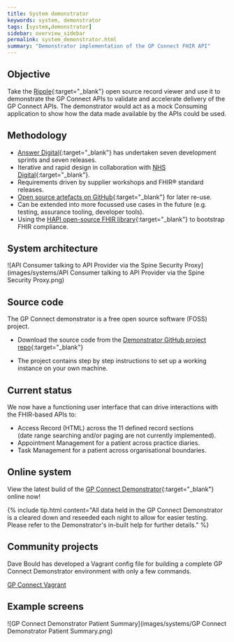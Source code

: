 ```yaml
---
title: System demonstrator
keywords: system, demonstrator
tags: [system,demonstrator]
sidebar: overview_sidebar
permalink: system_demonstrator.html
summary: "Demonstrator implementation of the GP Connect FHIR API"
---
```


## Objective ##

Take the [Ripple](http://rippleosi.org/){:target="_blank"} open source record viewer and use it to demonstrate the GP Connect APIs to validate and accelerate delivery of the GP Connect APIs. The demonstrator would act as a mock Consuming application to show how the data made available by the APIs could be used. 

## Methodology ##

- [Answer Digital](http://www.answerdigital.com/){:target="_blank"} has undertaken seven development sprints and seven releases.
- Iterative and rapid design in collaboration with [NHS Digital](http://digital.nhs.uk/){:target="_blank"}. 
- Requirements driven by supplier workshops and FHIR&reg; standard releases.
- [Open source artefacts on GitHub](https://github.com/nhs-digital/gpconnect){:target="_blank"} for later re-use.
- Can be extended into more focussed use cases in the future (e.g. testing, assurance tooling, developer tools).
- Using the [HAPI open-source FHIR library](http://hapifhir.io/){:target="_blank"} to bootstrap FHIR compliance.

## System architecture ##

![API Consumer talking to API Provider via the Spine Security Proxy](images/systems/API Consumer talking to API Provider via the Spine Security Proxy.png)

## Source code ##
The GP Connect demonstrator is a free open source software (FOSS) project.

- Download the source code from the
[Demonstrator GitHub project repo](https://github.com/nhs-digital/gpconnect){:target="_blank"}

- The project contains step by step instructions to set up a working instance on your own machine.

## Current status ##

We now have a functioning user interface that can drive interactions with the FHIR-based APIs to:

- Access Record (HTML) across the 11 defined record sections <br/>(date range searching and/or paging are not currently implemented).
- Appointment Management for a patient across practice diaries.
- Task Management for a patient across organisational boundaries.

## Online system ##

View the latest build of the [GP Connect Demonstrator](http://ec2-54-194-109-184.eu-west-1.compute.amazonaws.com/){:target="_blank"} online now!

{% include tip.html content="All data held in the GP Connect Demonstrator is a cleared down and reseeded each night to allow for easier testing. <br/>Please refer to the Demonstrator's in-built help for further details." %}

## Community projects ##

Dave Bould has developed a Vagrant config file for building a complete GP Connect Demonstrator environment with only a few commands.

[GP Connect Vagrant](https://github.com/dbould/gpconnect-vagrant)

## Example screens ##

![GP Connect Demonstrator Patient Summary](images/systems/GP Connect Demonstrator Patient Summary.png)
